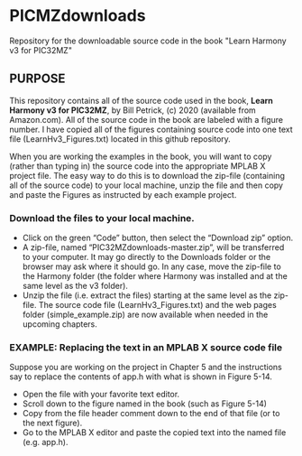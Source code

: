 # PICMZdownloads
Repository for the downloadable source code in the book "Learn Harmony v3 for PIC32MZ"

## PURPOSE

This repository contains all of the source code used in the book, **Learn Harmony v3 for PIC32MZ**, by Bill Petrick, (c) 2020 (available from Amazon.com).  All of the source code in the book are labeled with a figure number.  I have copied all of the figures containing source code into one text file (LearnHv3_Figures.txt) located in this github repository.  

When you are working the examples in the book, you will want to copy (rather than typing in) the source code into the appropriate MPLAB X project file.  The easy way to do this is to download the zip-file (containing all of the source code) to your local machine, unzip the file and then copy and paste the Figures as instructed by each example project.

### Download the files to your local machine.
* Click on the green “Code” button, then select the “Download zip” option.  
* A zip-file, named “PIC32MZdownloads-master.zip”, will be transferred to your computer.  It may go directly to the Downloads folder or the browser may ask where it should go.  In any case, move the zip-file to the Harmony folder (the folder where Harmony was installed and at the same level as the v3 folder).
* Unzip the file (i.e. extract the files) starting at the same level as the zip-file.  The source code file (LearnHv3_Figures.txt) and the web pages folder (simple_example.zip) are now available when needed in the upcoming chapters.

### EXAMPLE: Replacing the text in an MPLAB X source code file
Suppose you are working on the project in Chapter 5 and the instructions say to replace the contents of app.h with what is shown in Figure 5-14. 
* Open the file with your favorite text editor. 
* Scroll down to the figure named in the book (such as Figure 5-14)
* Copy from the file header comment down to the end of that file (or to the next figure).  
* Go to the MPLAB X editor and paste the copied text into the named file (e.g. app.h). 

